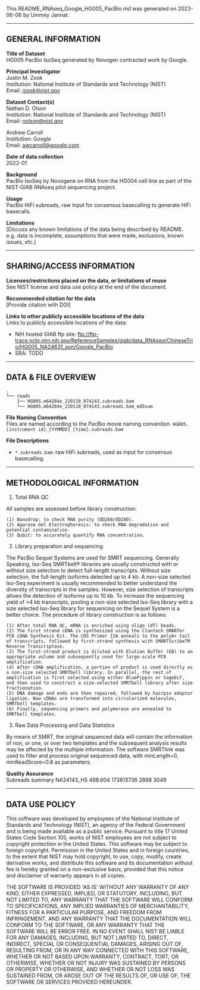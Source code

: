 This README_RNAseq_Google_HG005_PacBio.md was generated on 2023-06-06 by Ummey Jannat.

------------------- 
GENERAL INFORMATION
-------------------

**Title of Dataset**\
HG005 PacBio IsoSeq generated by Novogen contracted work by Google.

**Principal Investigator**\
Justin M. Zook\
Institution: National Institute of Standards and Technology (NIST)\
Email: jzook@nist.gov

**Dataset Contact(s)**\
Nathan D. Olson\
Institution: National Institute of Standards and Technology (NIST)\
Email: nolson@nist.gov

Andrew Carroll\
Institution: Google\
Email: awcarroll@google.com

**Date of data collection**\
2022-01

**Background**\
PacBio IsoSeq by Novogene on RNA from the HG004 cell line as part of the 
NIST-GIAB RNAseq pilot sequencing project.

**Usage**\
PacBio HiFi subreads, raw input for consensus basecalling to generate HiFi basecalls.

**Limitations**\
[Discuss any known limitations of the data being described by
README. e.g. data is incomplete, assumptions that were made, exclusions, known
issues, etc.]

--------------------------
SHARING/ACCESS INFORMATION
--------------------------

**Licenses/restrictions placed on the data, or limitations of reuse**\
See NIST license and data use policy at the end of the document.

**Recommended citation for the data**\
[Provide citation with DOI]

**Links to other publicly accessible locations of the data**\
Links to publicly accessible locations of the data:

- NIH hosted GIAB ftp site: ftp://ftp-trace.ncbi.nlm.nih.gov/ReferenceSamples/giab/data_RNAseq/ChineseTrio/HG005_NA24631_son/Google_PacBio
- SRA: TODO 

--------------------
DATA & FILE OVERVIEW
--------------------
 
```
.
└── reads
    ├── HG005.m64284e_220110_074143.subreads.bam 
    └── HG005.m64284e_220110_074143.subreads.bam_md5sum
```


**File Naming Convention**\
Files are named according to the PacBio movie naming convention. `HG005.[instrument id]_[YYMMDD]_[time].subreads.bam`

**File Descriptions**
- `*.subreads.bam`: raw HiFi subreads, used as input for consensus basecalling.

--------------------------
METHODOLOGICAL INFORMATION
--------------------------
<!-- 
Methodological information and QC summaries are from https://drive.google.com/file/d/1ZhfLjjRJwb0Kx7vsKg80n-ddjWHW5vZ5/view?usp=sharing
 -->
1. Total RNA QC

All samples are assessed before library construction:

    (1) Nanodrop: to check RNA purity (OD260/OD280).
    (2) Agarose Gel Electrophoresis: to check RNA degradation and potential contamination.
    (3) Qubit: to accurately quantify RNA concentration.

2. Library preparation and sequencing

The PacBio Sequel Systems are used for SMRT sequencing. Generally Speaking, Iso-Seq SMRTbell® libraries are usually constructed with or without size selection to detect full-length transcripts. Without size selection, the full-length isoforms detected up to 4 kb. A non-size selected Iso-Seq experiment is usually recommended to better understand the diversity of transcripts in the samples. However, size selection of transcripts allows the detection of isoforms up to 10 kb. To increase the sequencing yield of >4 kb transcripts, pooling a non-size selected Iso-Seq library with a size selected Iso-Seq library for sequencing on the Sequel System is a better choice. The procedure of library construction is as follows:

    (1) After total RNA QC, mRNA is enriched using oligo (dT) beads.
    (2) The first strand cDNA is synthesized using the Clontech SMARTer PCR cDNA Synthesis Kit. The CDS Primer IIA anneals to the polyA+ tail of transcripts, followed by first-strand synthesis with SMARTScribeTM Reverse Transcriptase.
    (3) The first-strand product is diluted with Elution Buffer (EB) to an appropriate volume and subsequently used for large-scale PCR amplification.
    (4) After cDNA amplification, a portion of product is used directly as a non-size selected SMRTbell library. In parallel, the rest of amplification is first selected using either BluePippin or SageELF, and then used to construct a size-selected SMRTbell library after size fractionation.
    (5) DNA damage and ends are then repaired, followed by hairpin adaptor ligation. Now cDNAs are transformed into circularized molecules, SMRTbell templates.
    (6) Finally, sequencing primers and polymerase are annealed to SMRTbell templates.

3. Raw Data Processing and Data Statistics

By means of SMRT, the original sequenced data will contain the information of non, or one, or over two templates and the subsequent analysis results may be affected by the multiple information. The software SMRTlink was used to filter and process original sequenced data, with minLength=0, minReadScore=0.8 as parameters.

**Quality Assurance**\
Subreads summary
NA24143_H5	498.604	173813736	2868	3049

--------------------------
DATA USE POLICY
--------------------------

This software was developed by employees of the National Institute of Standards
and Technology (NIST), an agency of the Federal Government and is being made
available as a public service. Pursuant to title 17 United States Code Section
105, works of NIST employees are not subject to copyright protection in the
United States. This software may be subject to foreign copyright. Permission in
the United States and in foreign countries, to the extent that NIST may hold
copyright, to use, copy, modify, create derivative works, and distribute this
software and its documentation without fee is hereby granted on a non-exclusive
basis, provided that this notice and disclaimer of warranty appears in all
copies.

THE SOFTWARE IS PROVIDED 'AS IS' WITHOUT ANY WARRANTY OF ANY KIND, EITHER
EXPRESSED, IMPLIED, OR STATUTORY, INCLUDING, BUT NOT LIMITED TO, ANY WARRANTY
THAT THE SOFTWARE WILL CONFORM TO SPECIFICATIONS, ANY IMPLIED WARRANTIES OF
MERCHANTABILITY, FITNESS FOR A PARTICULAR PURPOSE, AND FREEDOM FROM
INFRINGEMENT, AND ANY WARRANTY THAT THE DOCUMENTATION WILL CONFORM TO THE
SOFTWARE, OR ANY WARRANTY THAT THE SOFTWARE WILL BE ERROR FREE. IN NO EVENT
SHALL NIST BE LIABLE FOR ANY DAMAGES, INCLUDING, BUT NOT LIMITED TO, DIRECT,
INDIRECT, SPECIAL OR CONSEQUENTIAL DAMAGES, ARISING OUT OF, RESULTING FROM, OR
IN ANY WAY CONNECTED WITH THIS SOFTWARE, WHETHER OR NOT BASED UPON WARRANTY,
CONTRACT, TORT, OR OTHERWISE, WHETHER OR NOT INJURY WAS SUSTAINED BY PERSONS OR
PROPERTY OR OTHERWISE, AND WHETHER OR NOT LOSS WAS SUSTAINED FROM, OR AROSE OUT
OF THE RESULTS OF, OR USE OF, THE SOFTWARE OR SERVICES PROVIDED HEREUNDER.

